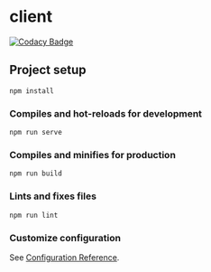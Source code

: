 # client

[![Codacy Badge](https://api.codacy.com/project/badge/Grade/77539fa0d873451d9048e40f67a3e14a)](https://app.codacy.com/gh/BuildForSDGCohort2/TEAM-855-FRONTEND?utm_source=github.com&utm_medium=referral&utm_content=BuildForSDGCohort2/TEAM-855-FRONTEND&utm_campaign=Badge_Grade_Dashboard)

## Project setup
```
npm install
```

### Compiles and hot-reloads for development
```
npm run serve
```

### Compiles and minifies for production
```
npm run build
```

### Lints and fixes files
```
npm run lint
```

### Customize configuration
See [Configuration Reference](https://cli.vuejs.org/config/).
